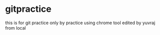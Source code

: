 # gitpractice
this is for git practice
only by practice using chrome tool
edited by yuvraj from local